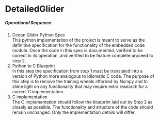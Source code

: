 # DetailedGlider        
 
##### Operational Sequence
1. Ocean Glider Python Spec\
    This python implementation of the project is meant to serve as the definitive specification for the functionality of the embedded code module. Once the code in this spec is documented, verified to be correct in its operation, and verified to be feature complete proceed to step 2. 
2. Python to C Blueprint\
    In this step the specification from step 1 must be translated into a version of Python more analogous to idiomatic C code. The purpose of this step is to remove the training wheels afforded by Numpy and to shine light on any functionality that may require extra research for a correct C implementation. 
3. C implementation\
    The C implementation should follow the blueprint laid out by Step 2 as closely as possible. The functionality and structure of the code should remain unchanged. Only the implementation details will differ.
